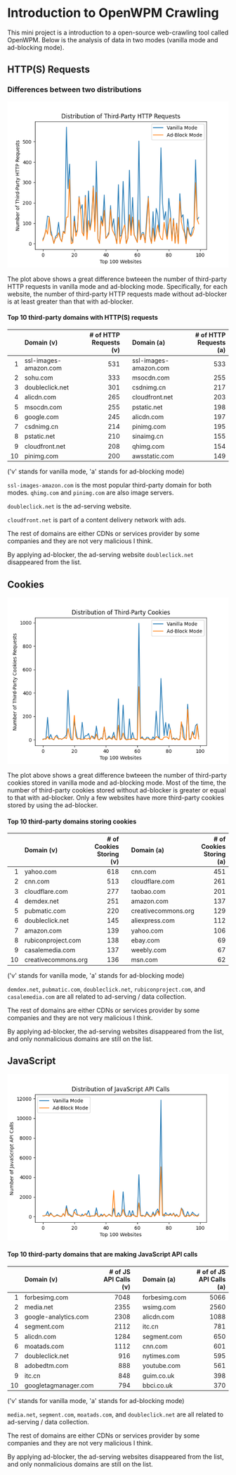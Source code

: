 # Introduction to OpenWPM Crawling

This mini project is a introduction to a open-source web-crawling tool called OpenWPM. Below is the analysis of data in two modes (vanilla mode and ad-blocking mode). 

## HTTP(S) Requests 
### Differences between two distributions
![HTTP Requests Distribution](http.png)

The plot above shows a great difference bwteeen the number of third-party HTTP requests in vanilla mode and ad-blocking mode. Specifically, for each website, the number of third-party HTTP requests made without ad-blocker is at least greater than that with ad-blocker.

#### Top 10 third-party domains with HTTP(S) requests

|     | Domain (v)            | # of HTTP Requests (v) | | Domain  (a)           | # of HTTP Requests (a) |
| --: | :-------------------- | -----------------: | --- | :-------------------- | ----------------: |
|   1 | ssl-images-amazon.com |                531 |     | ssl-images-amazon.com |               533 |
|   2 | sohu.com              |                333 |     | msocdn.com            |               255 |
|   3 | doubleclick.net       |                301 |     | csdnimg.cn            |               217 |
|   4 | alicdn.com            |                265 |     | cloudfront.net        |               203 |
|   5 | msocdn.com            |                255 |     | pstatic.net           |               198 |
|   6 | google.com            |                245 |     | alicdn.com            |               197 |
|   7 | csdnimg.cn            |                214 |     | pinimg.com            |               195 |
|   8 | pstatic.net           |                210 |     | sinaimg.cn            |               155 |
|   9 | cloudfront.net        |                208 |     | qhimg.com             |               154 |
|  10 | pinimg.com            |                200 |     | awsstatic.com         |               149 |

('v' stands for vanilla mode, 'a' stands for ad-blocking mode)

`ssl-images-amazon.com` is the most popular third-party domain for both modes. `qhimg.com` and `pinimg.com` are also image servers. 

`doubleclick.net` is the ad-serving website.

`cloudfront.net` is part of a content delivery network with ads.

The rest of domains are either CDNs or services provider by some companies and they are not very malicious I think.

By applying ad-blocker, the ad-serving website `doubleclick.net` disappeared from the list. 


## Cookies
![Cookies Distribution](cookies.png)

The plot above shows a great difference bwteeen the number of third-party cookies stored in vanilla mode and ad-blocking mode. Most of the time, the number of third-party cookies stored without ad-blocker is greater or equal to that with ad-blocker. Only a few websites have more third-party cookies stored by using the ad-blocker.

#### Top 10 third-party domains storing cookies

|     | Domain (v)            | # of Cookies Storing (v) | | Domain  (a)         | # of Cookies Storing (a) |
| --: | :-------------------- | -----------------: | --- | :-------------------- | ----------------: |
|   1 | yahoo.com             |                618 |     | cnn.com               |               451 |
|   2 | cnn.com               |                513 |     | cloudflare.com        |               261 |
|   3 | cloudflare.com        |                277 |     | taobao.com            |               201 |
|   4 | demdex.net            |                251 |     | amazon.com            |               137 |
|   5 | pubmatic.com          |                220 |     | creativecommons.org   |               129 |
|   6 | doubleclick.net       |                145 |     | aliexpress.com        |               112 |
|   7 | amazon.com            |                139 |     | yahoo.com             |               106 |
|   8 | rubiconproject.com    |                138 |     | ebay.com              |               69  |
|   9 | casalemedia.com       |                137 |     | weebly.com            |               67  |
|  10 | creativecommons.org   |                136 |     | msn.com               |               62  |

('v' stands for vanilla mode, 'a' stands for ad-blocking mode)

`demdex.net`, `pubmatic.com`, `doubleclick.net`, `rubiconproject.com`, and `casalemedia.com` are all related to ad-serving / data collection. 

The rest of domains are either CDNs or services provider by some companies and they are not very malicious I think.

By applying ad-blocker, the ad-serving websites disappeared from the list, and only nonmalicious domains are still on the list. 

## JavaScript
![JavaScript Distribution](js.png)

#### Top 10 third-party domains that are making JavaScript API calls

|     | Domain (v)            | # of JS API Calls (v) | | Domain  (a)           | # of of JS API Calls (a) |
| --: | :-------------------- | -----------------: | --- | :-------------------- | ----------------: |
|   1 | forbesimg.com         |               7048 |     | forbesimg.com         |              5066 |
|   2 | media.net             |               2355 |     | wsimg.com             |              2560 |
|   3 | google-analytics.com  |               2308 |     | alicdn.com            |              1088 |
|   4 | segment.com           |               2112 |     | itc.cn                |               781 |
|   5 | alicdn.com            |               1284 |     | segment.com           |               650 |
|   6 | moatads.com           |               1112 |     | cnn.com               |               601 |
|   7 | doubleclick.net       |                916 |     | nytimes.com           |               595 |
|   8 | adobedtm.com          |                888 |     | youtube.com           |               561 |
|   9 | itc.cn                |                848 |     | guim.co.uk            |               398 |
|  10 | googletagmanager.com  |                794 |     | bbci.co.uk            |               370 |

('v' stands for vanilla mode, 'a' stands for ad-blocking mode)

`media.net`, `segment.com`, `moatads.com`, and `doubleclick.net` are all related to ad-serving / data collection. 

The rest of domains are either CDNs or services provider by some companies and they are not very malicious I think.

By applying ad-blocker, the ad-serving websites disappeared from the list, and only nonmalicious domains are still on the list. 
